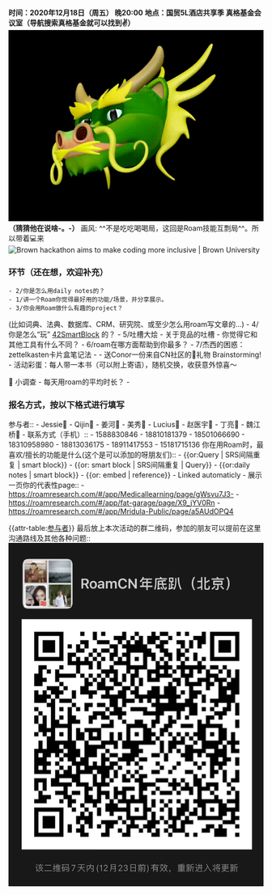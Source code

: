 **时间：2020年12月18日（周五） 晚20:00**
**地点：国贸5L酒店共享季 真格基金会议室（导航搜索真格基金就可以找到✌️）**
![](../images/Mt5jkUyJY8.gif?)
__（猜猜他在说啥-。-）__
画风: ^^不是吃吃喝喝局，这回是Roam技能互剽局^^。所以带着💻来
![Brown hackathon aims to make coding more inclusive | Brown University](https://www.brown.edu/sites/g/files/dprerj316/files/styles/wide_xlrg/public/2019-05/Hack-a-thon2016_03.jpg?h=08de3a47&itok=C2Y_aZeA)

### **环节（还在想，欢迎补充）**
    - 2/你是怎么用daily notes的？
    - 1/讲一个Roam你觉得最好用的功能/场景，并分享展示。
    - 3/你会用Roam做什么有趣的project？
(比如词典、法典、数据库、CRM、研究院、或至少怎么用roam写文章的...)
    - 4/你是怎么“玩” [42SmartBlock](42SmartBlock.md) 的？
    - 5/吐槽大烩
        - 关于竞品的吐槽
        - 你觉得它和其他工具有什么不同？
    - 6/roam在哪方面帮助到你最多？
    - 7/杰西的困惑：zettelkasten卡片盒笔记法
    - 
    - 送Conor一份来自CN社区的🎄礼物 Brainstorming!
    - 活动彩蛋：每人带一本书（可以附上寄语），随机交换，收获意外惊喜～



👾 小调查
    - 每天用roam的平均时长？
    - 

### 报名方式，按以下格式进行填写
参与者::
    - Jessie👧
    - Qijin👧
    - 姜河👦
    - 美秀👧
    - Lucius👦
    - 赵医宇👦
    - 丁亮👦
    - 魏江桥👦
    - 
联系方式（手机）:: 
    - 1588830846
    - 18810181379
    - 18501066690
    - 18310958980
    - 18813036175
    - 18911417553
    - 15181715136
你在用Roam时，最喜欢/擅长的功能是什么(这个是可以添加的呀朋友们)::
    - {{or:Query | SRS间隔重复 | smart block}}
    - {{or: smart block | SRS间隔重复 | Query}}
    - {{or:daily notes | smart block}}
    - {{or: embed | reference}}
    - Linked automaticly
    - 
展示一页你的代表性page::
    - https://roamresearch.com/#/app/Medicallearning/page/gWsvu7J3-
    - https://roamresearch.com/#/app/fat-garage/page/X9_jYV0Rn
    - https://roamresearch.com/#/app/Mridula-Public/page/a5AUdOPQ4

{{attr-table:[参与者](参与者.md)}}
最后放上本次活动的群二维码，参加的朋友可以提前在这里沟通路线及其他各种问题::
![](../images/CCTWpAEHAY.png?)
